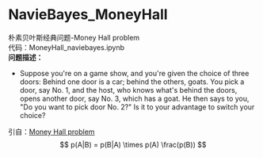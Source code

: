 # NavieBayes_MoneyHall
朴素贝叶斯经典问题-Money Hall problem  
代码：MoneyHall_naviebayes.ipynb  
**问题描述：**
- Suppose you're on a game show, and you're given the choice of three doors: Behind one door is a car; behind the others, goats. You pick a door, say No. 1, and the host, who knows what's behind the doors, opens another door, say No. 3, which has a goat. He then says to you, "Do you want to pick door No. 2?" Is it to your advantage to switch your choice?  
  
引自：[Money Hall problem](https://en.wikipedia.org/wiki/Monty_Hall_problem)  
$$ p(A|B) = p(B|A) \times p(A) \frac(p(B)) $$
